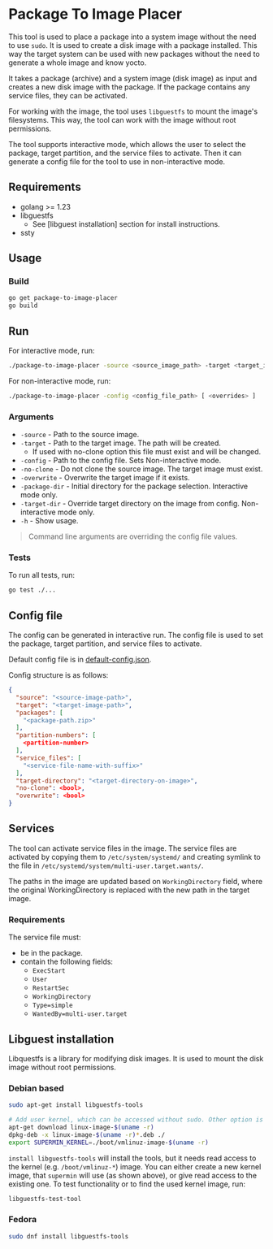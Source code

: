 # Package To Image Placer

This tool is used to place a package into a system image without the need to use `sudo`.
It is used to create a disk image with a package installed.
This way the target system can be used with new packages without the need to generate a whole image and know yocto.

It takes a package (archive) and a system image (disk image) as input and creates a new disk image with the package.
If the package contains any service files, they can be activated.

For working with the image, the tool uses `libguestfs` to mount the image's filesystems. This way, the tool can work with the image without root permissions.

The tool supports interactive mode, which allows the user to select the package, target partition, and the service files to activate.
Then it can generate a config file for the tool to use in non-interactive mode.

## Requirements

* golang >= 1.23
* libguestfs
    * See [libguest installation] section for install instructions.
* ssty

## Usage

### Build

```bash
go get package-to-image-placer
go build
```

## Run
For interactive mode, run:

```bash
./package-to-image-placer -source <source_image_path> -target <target_image_path> [ -package-dir <package_dir> ... ]
```

For non-interactive mode, run:

```bash
./package-to-image-placer -config <config_file_path> [ <overrides> ]
```

### Arguments

* `-source` - Path to the source image.
* `-target` - Path to the target image. The path will be created. 
  * If used with no-clone option this file must exist and will be changed.
* `-config` - Path to the config file. Sets Non-interactive mode.
* `-no-clone` - Do not clone the source image. The target image must exist.
* `-overwrite` - Overwrite the target image if it exists.
* `-package-dir` - Initial directory for the package selection. Interactive mode only.
* `-target-dir` - Override target directory on the image from config. Non-interactive mode only.
* `-h` - Show usage.

> Command line arguments are overriding the config file values.

### Tests

To run all tests, run:

```bash
go test ./...
```

## Config file

The config can be generated in interactive run. The config file is used to set the package, target partition, and service files to activate.

Default config file is in [default-config.json](./resources/default-config.json).

Config structure is as follows:

```json lines
{
  "source": "<source-image-path>",
  "target": "<target-image-path>",
  "packages": [
    "<package-path.zip>"
  ],
  "partition-numbers": [ 
    <partition-number>
  ],
  "service_files": [
    "<service-file-name-with-suffix>"
  ],
  "target-directory": "<target-directory-on-image>",
  "no-clone": <bool>,
  "overwrite": <bool>
}
```

## Services

The tool can activate service files in the image. 
The service files are activated by copying them to `/etc/system/systemd/` and creating symlink to the file in `/etc/systemd/system/multi-user.target.wants/`.

The paths in the image are updated based on `WorkingDirectory` field, where the original WorkingDirectory is replaced with the new path in the target image.

### Requirements

The service file must:
* be in the package.
* contain the following fields:
  * `ExecStart`
  * `User`
  * `RestartSec`
  * `WorkingDirectory`
  * `Type=simple`
  * `WantedBy=multi-user.target`

## Libguest installation

Libquestfs is a library for modifying disk images. It is used to mount the disk image without root permissions.

### Debian based

```bash
sudo apt-get install libguestfs-tools

# Add user kernel, which can be accessed without sudo. Other option is to give permissions to the existing kernel.
apt-get download linux-image-$(uname -r)
dpkg-deb -x linux-image-$(uname -r)*.deb ./
export SUPERMIN_KERNEL=./boot/vmlinuz-image-$(uname -r)
```

`install libguestfs-tools` will install the tools, but it needs read access to the kernel (e.g. `/boot/vmlinuz-*`) image. 
You can either create a new kernel image, that `supermin` will use (as shown above), or give read access to the existing one.
To test functionality or to find the used kernel image, run:

```bash
libguestfs-test-tool
```


### Fedora

```bash
sudo dnf install libguestfs-tools
```